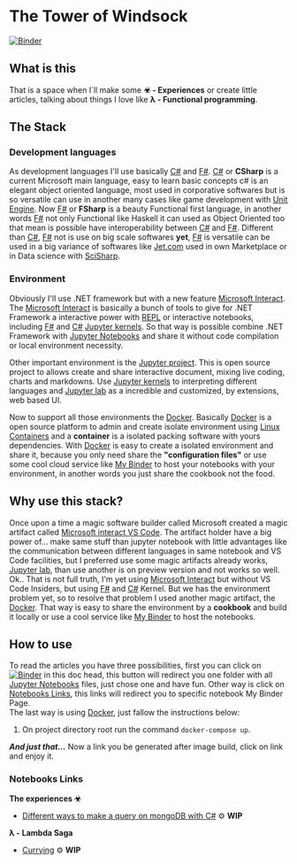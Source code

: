 
# The Tower of Windsock

[![Binder](https://mybinder.org/badge_logo.svg)](https://mybinder.org/v2/gh/nathancaracho/tower-of-windsock/HEAD)

## What is this

That is a space when I`ll make some **☣ - Experiences** or create little articles, talking about things I love like **λ - Functional programming**.

## The Stack

### Development languages

As development languages I'll use basically [C#][csharp] and [F#][fsharp]. [C#][csharp] or **CSharp** is a current Microsoft main language, easy to learn basic  concepts c# is an elegant object oriented language, most used in corporative softwares but is so versatile can use in another many cases like game development with [Unit Engine][Unit Engine]. Now [F#][fsharp] or **FSharp** is a beauty Functional first language, in another words [F#][fsharp] not only Functional like Haskell it can used as Object Oriented too that mean is possible have interoperability between [C#][csharp] and [F#][fsharp]. Different than [C#][csharp], [F#][fsharp] not is use on big scale softwares **yet**, [F#][fsharp] is versatile can be used in a big variance of softwares like [Jet.com][Jet.com] used in own Marketplace or in Data science with [SciSharp][SciSharp].


### Environment

Obviously I'll use .NET framework but with a new feature [Microsoft Interact][Microsoft Interact]. The [Microsoft Interact][Microsoft Interact] is basically a bunch of tools to give for .NET Framework a interactive power with [REPL][REPL] or interactive notebooks, including [F#][fsharp] and [C#][csharp] [Jupyter kernels][Jupyter kernels]. So that way is possible combine .NET Framework with [Jupyter Notebooks][Jupyter Notebooks] and share it without code compilation or local environment necessity.  

Other important environment is the [Jupyter project][Jupyter project]. This is open source project to allows create and share interactive document, mixing live coding, charts and markdowns. Use [Jupyter kernels][Jupyter kernels] to interpreting different languages and [Jupyter lab][Jupyter lab] as a incredible and customized, by extensions, web based UI.  

Now to support all those environments the [Docker][Docker]. Basically [Docker][Docker] is a open source platform to admin and create isolate environment using [Linux Containers][Linux Containers] and a **container** is a isolated packing software with yours dependencies. With [Docker][Docker] is easy to create a isolated environment and share it, because you only need share the **"configuration files"** or use some cool cloud service like [My Binder][My Binder] to host your notebooks with your environment, in another words you just share the cookbook not the food.

## Why use this stack?

Once upon a time a magic software builder called Microsoft created a magic artifact called [Microsoft interact VS Code][Microsoft interact VS Code]. The artifact holder have a big power of... make same stuff than jupyter notebook with little advantages like the communication between different languages in same notebook and VS Code facilities, but I preferred use some magic artifacts already works, [Jupyter lab][Jupyter lab], than use another is on preview version and not works so well. Ok.. That is not full truth, I'm yet using [Microsoft Interact][Microsoft Interact] but without VS Code Insiders, but using [F#][fsharp] and [C#][csharp] Kernel.
But we has the environment problem yet, so to resolve that problem I used another magic artifact, the [Docker][Docker]. That way is easy to share the environment by a **cookbook** and build it locally or use a cool service like [My Binder][My Binder] to host the notebooks.  

## How to use ##

To read the articles you have three possibilities, first  you can click on [![Binder](https://mybinder.org/badge_logo.svg)](https://mybinder.org/v2/gh/nathancaracho/tower-of-windsock/HEAD) in this doc head, this button will redirect you one folder with all [Jupyter Notebooks][Jupyter Notebooks] files, just chose one and have fun.  Other way is click on [Notebooks Links](#Notebooks-Links), this links will redirect you to  specific notebook My Binder Page.  
The last way is using [Docker][Docker], just fallow the instructions below:
1. On project directory root run the command `docker-compose up`.

***And just that...*** 
Now a link you be generated after image build, click on link and enjoy it. 


### Notebooks Links ###

**The experiences ☣**

* [Different ways to make a query on mongoDB with C#](https://github.com/nathancaracho/tower-of-windsock/blob/master/experiences/MongoDbQueries.ipynb) ⚙ **WIP**

**λ - Lambda Saga**

* [Currying](https://mybinder.org/v2/gh/nathancaracho/tower-of-windsock/HEAD?filepath=experiences%2Flambda-saga%2Fcurrying.ipynb) ⚙ **WIP**


[csharp]:https://docs.microsoft.com/dotnet/csharp/
[fsharp]:https://docs.microsoft.com/dotnet/fsharp/
[Unit Engine]:https://unity.com/
[jet.com]:https://en.wikipedia.org/wiki/Jet.com
[SciSharp]:https://scisharp.github.io/SciSharp/
[Jupyter project]:https://jupyter.org/
[Microsoft Interact]:https://github.com/dotnet/interactive
[Docker]:https://www.docker.com/
[Jupyter lab]:https://jupyterlab.readthedocs.io/en/stable/#
[Jupyter kernels]:https://jupyter.readthedocs.io/en/latest/projects/kernels.html 
[REPL]:https://en.wikipedia.org/wiki/Read%E2%80%93eval%E2%80%93print_loop
[Linux Containers]:https://linuxcontainers.org/pt_br/
[My Binder]:https://mybinder.org/
[Microsoft interact VS Code]:https://devblogs.microsoft.com/dotnet/net-interactive-preview-3-vs-code-insiders-and-polyglot-notebooks/
[My Binder]:https://mybinder.org/
[Jupyter Notebooks]:https://jupyter.org/